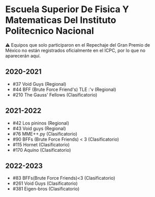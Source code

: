 # Escuela Superior De Fisica Y Matematicas Del Instituto Politecnico Nacional

:warning: Equipos que solo participaron en el Repechaje del Gran Premio de México no están registrados oficialmente en el ICPC, por lo que no aparecerán aquí.

## 2020-2021

- #37 Void Guys (Regional)
- #44 BFF (Brute Force Friend's) TLE :'v (Regional)
- #210 The Gauss' Fellows (Clasificatorio)

## 2021-2022

- #42 Los pininos (Regional)
- #43 Void guys (Regional)
- #76 MME++.py (Clasificatorio)
- #90 BFFs (Brute Force Friends) < 3 (Clasificatorio)
- #115 Hornet (Clasificatorio)
- #170 Aquíno (Clasificatorio)

## 2022-2023

- #83 BFFs(Brute Force Friends)<3 (Clasificatorio)
- #261 Void Guys (Clasificatorio)
- #381 Eigen-bros (Clasificatorio)


